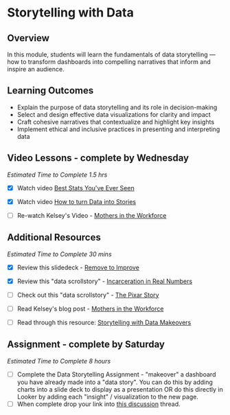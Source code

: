 # Storytelling with Data 

## Overview 

In this module, students will learn the fundamentals of data storytelling — how to transform dashboards into compelling narratives that inform and inspire an audience. 

## Learning Outcomes 

* Explain the purpose of data storytelling and its role in decision-making
* Select and design effective data visualizations for clarity and impact
* Craft cohesive narratives that contextualize and highlight key insights
* Implement ethical and inclusive practices in presenting and interpreting data

## Video Lessons - complete by Wednesday 

_Estimated Time to Complete 1.5 hrs_ 

- [x] Watch video [Best Stats You've Ever Seen](https://www.youtube.com/watch?v=hVimVzgtD6w) 

- [x] Watch video [How to turn Data into Stories](https://www.youtube.com/watch?v=Hfx1X9WSGYQ&pp=ygUbZGF0YSBzdG9yeXRlbGxpbmcgdGVkIHRhbGsg)

- [ ] Re-watch Kelsey's Video - [Mothers in the Workforce](https://www.youtube.com/watch?v=llddQPmYU40)

## Additional Resources 

_Estimated Time to Complete 30 mins_

- [x] Review this slidedeck - [Remove to Improve](https://speakerdeck.com/cherdarchuk/remove-to-improve-the-data-ink-ratio)

- [x] Review this "data scrollstory" - [Incarceration in Real Numbers](https://mkorostoff.github.io/incarceration-in-real-numbers/)

- [ ] Check out this "data scrollstory" - [The Pixar Story](https://pixar-scroll-tale.lovable.app/)

- [ ] Read Kelsey's blog post - [Mothers in the Workforce](https://kelseyataylor.github.io/kelsey-taylor-portfolio/mothers-in-the-workforce.html)

- [ ] Read through this resource: [Storytelling with Data Makeovers](https://www.storytellingwithdata.com/makeovers)

## Assignment - complete by Saturday

_Estimated Time to Complete 8 hours_ 

- [ ] Complete the Data Storytelling Assignment - "makeover" a dashboard you have already made into a "data story". You can do this by adding charts into a slide deck to display as a presentation OR do this directly in Looker by adding each "insight" / visualization to the new page.
- [ ] When complete drop your link into [this discussion](https://github.com/Tech-Moms/data_ai_fall_2025/discussions/44) thread. 
